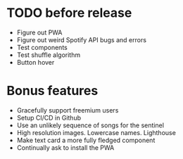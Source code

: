 # TODO before release
- Figure out PWA
- Figure out weird Spotify API bugs and errors
- Test components
- Test shuffle algorithm
- Button hover

# Bonus features
- Gracefully support freemium users
- Setup CI/CD in Github
- Use an unlikely sequence of songs for the sentinel
- High resolution images. Lowercase names. Lighthouse
- Make text card a more fully fledged component
- Continually ask to install the PWA
